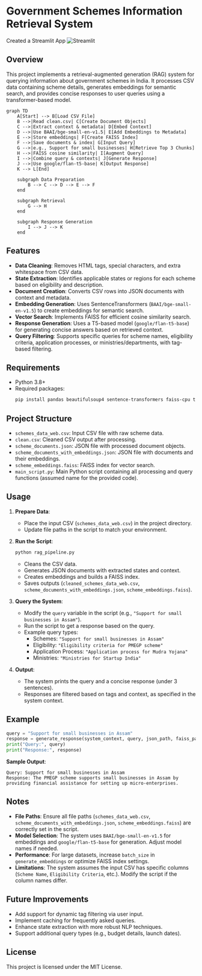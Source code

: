 # Government Schemes Information Retrieval System

Created a Streamlit App
![Streamlit](https://drive.google.com/uc?export=view&id=1fb3bZ5FiS9Nc8DKyDnTe3-XwpGIVyunc)


## Overview
This project implements a retrieval-augmented generation (RAG) system for querying information about government schemes in India. It processes CSV data containing scheme details, generates embeddings for semantic search, and provides concise responses to user queries using a transformer-based model.

```mermaid
graph TD
    A[Start] --> B[Load CSV File]
    B -->|Read clean.csv| C[Create Document Objects]
    C -->|Extract context & metadata| D[Embed Context]
    D -->|Use BAAI/bge-small-en-v1.5| E[Add Embeddings to Metadata]
    E -->|Store embeddings| F[Create FAISS Index]
    F -->|Save documents & index| G[Input Query]
    G -->|e.g., Support for small businesses| H[Retrieve Top 3 Chunks]
    H -->|FAISS cosine similarity| I[Augment Query]
    I -->|Combine query & contexts| J[Generate Response]
    J -->|Use google/flan-t5-base| K[Output Response]
    K --> L[End]

    subgraph Data Preparation
        B --> C --> D --> E --> F
    end

    subgraph Retrieval
        G --> H
    end

    subgraph Response Generation
        I --> J --> K
    end
```


## Features
- **Data Cleaning**: Removes HTML tags, special characters, and extra whitespace from CSV data.
- **State Extraction**: Identifies applicable states or regions for each scheme based on eligibility and description.
- **Document Creation**: Converts CSV rows into JSON documents with context and metadata.
- **Embedding Generation**: Uses SentenceTransformers (`BAAI/bge-small-en-v1.5`) to create embeddings for semantic search.
- **Vector Search**: Implements FAISS for efficient cosine similarity search.
- **Response Generation**: Uses a T5-based model (`google/flan-t5-base`) for generating concise answers based on retrieved context.
- **Query Filtering**: Supports specific queries for scheme names, eligibility criteria, application processes, or ministries/departments, with tag-based filtering.

## Requirements
- Python 3.8+
- Required packages:
  ```bash
  pip install pandas beautifulsoup4 sentence-transformers faiss-cpu transformers torch
  ```

## Project Structure
- `schemes_data_web.csv`: Input CSV file with raw scheme data.
- `clean.csv`: Cleaned CSV output after processing.
- `scheme_documents.json`: JSON file with processed document objects.
- `scheme_documents_with_embeddings.json`: JSON file with documents and their embeddings.
- `scheme_embeddings.faiss`: FAISS index for vector search.
- `main_script.py`: Main Python script containing all processing and query functions (assumed name for the provided code).

## Usage
1. **Prepare Data**:
   - Place the input CSV (`schemes_data_web.csv`) in the project directory.
   - Update file paths in the script to match your environment.

2. **Run the Script**:
   ```bash
   python rag_pipeline.py
   ```
   - Cleans the CSV data.
   - Generates JSON documents with extracted states and context.
   - Creates embeddings and builds a FAISS index.
   - Saves outputs (`cleaned_schemes_data_web.csv`, `scheme_documents_with_embeddings.json`, `scheme_embeddings.faiss`).

3. **Query the System**:
   - Modify the `query` variable in the script (e.g., `"Support for small businesses in Assam"`).
   - Run the script to get a response based on the query.
   - Example query types:
     - Schemes: `"Support for small businesses in Assam"`
     - Eligibility: `"Eligibility criteria for PMEGP scheme"`
     - Application Process: `"Application process for Mudra Yojana"`
     - Ministries: `"Ministries for Startup India"`

4. **Output**:
   - The system prints the query and a concise response (under 3 sentences).
   - Responses are filtered based on tags and context, as specified in the system context.

## Example
```python
query = "Support for small businesses in Assam"
response = generate_response(system_context, query, json_path, faiss_path)
print("Query:", query)
print("Response:", response)
```
**Sample Output**:
```
Query: Support for small businesses in Assam
Response: The PMEGP scheme supports small businesses in Assam by providing financial assistance for setting up micro-enterprises.
```

## Notes
- **File Paths**: Ensure all file paths (`schemes_data_web.csv`, `scheme_documents_with_embeddings.json`, `scheme_embeddings.faiss`) are correctly set in the script.
- **Model Selection**: The system uses `BAAI/bge-small-en-v1.5` for embeddings and `google/flan-t5-base` for generation. Adjust model names if needed.
- **Performance**: For large datasets, increase `batch_size` in `generate_embeddings` or optimize FAISS index settings.
- **Limitations**: The system assumes the input CSV has specific columns (`Scheme Name`, `Eligibility Criteria`, etc.). Modify the script if the column names differ.

## Future Improvements
- Add support for dynamic tag filtering via user input.
- Implement caching for frequently asked queries.
- Enhance state extraction with more robust NLP techniques.
- Support additional query types (e.g., budget details, launch dates).

## License
This project is licensed under the MIT License.
